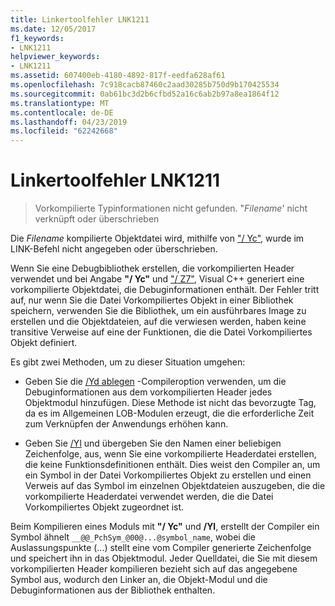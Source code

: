 ```yaml
---
title: Linkertoolfehler LNK1211
ms.date: 12/05/2017
f1_keywords:
- LNK1211
helpviewer_keywords:
- LNK1211
ms.assetid: 607400eb-4180-4892-817f-eedfa628af61
ms.openlocfilehash: 7c918cacb87460c2aad30285b750d9b170425534
ms.sourcegitcommit: 0ab61bc3d2b6cfbd52a16c6ab2b97a8ea1864f12
ms.translationtype: MT
ms.contentlocale: de-DE
ms.lasthandoff: 04/23/2019
ms.locfileid: "62242668"
---
```

# <a name="linker-tools-error-lnk1211"></a>Linkertoolfehler LNK1211

> Vorkompilierte Typinformationen nicht gefunden. "*Filename*' nicht verknüpft oder überschrieben

Die *Filename* kompilierte Objektdatei wird, mithilfe von ["/ Yc"](../../build/reference/yc-create-precompiled-header-file.md), wurde im LINK-Befehl nicht angegeben oder überschrieben.

Wenn Sie eine Debugbibliothek erstellen, die vorkompilierten Header verwendet und bei Angabe **"/ Yc"** und ["/ Z7"](../../build/reference/z7-zi-zi-debug-information-format.md), Visual C++ generiert eine vorkompilierte Objektdatei, die Debuginformationen enthält. Der Fehler tritt auf, nur wenn Sie die Datei Vorkompiliertes Objekt in einer Bibliothek speichern, verwenden Sie die Bibliothek, um ein ausführbares Image zu erstellen und die Objektdateien, auf die verwiesen werden, haben keine transitive Verweise auf eine der Funktionen, die die Datei Vorkompiliertes Objekt definiert.

Es gibt zwei Methoden, um zu dieser Situation umgehen:

- Geben Sie die [/Yd ablegen](../../build/reference/yd-place-debug-information-in-object-file.md) -Compileroption verwenden, um die Debuginformationen aus dem vorkompilierten Header jedes Objektmodul hinzufügen. Diese Methode ist nicht das bevorzugte Tag, da es im Allgemeinen LOB-Modulen erzeugt, die die erforderliche Zeit zum Verknüpfen der Anwendungs erhöhen kann.

- Geben Sie [/Yl](../../build/reference/yl-inject-pch-reference-for-debug-library.md) und übergeben Sie den Namen einer beliebigen Zeichenfolge, aus, wenn Sie eine vorkompilierte Headerdatei erstellen, die keine Funktionsdefinitionen enthält. Dies weist den Compiler an, um ein Symbol in der Datei Vorkompiliertes Objekt zu erstellen und einen Verweis auf das Symbol im einzelnen Objektdateien auszugeben, die die vorkompilierte Headerdatei verwendet werden, die die Datei Vorkompiliertes Objekt zugeordnet ist.

Beim Kompilieren eines Moduls mit **"/ Yc"** und **/Yl**, erstellt der Compiler ein Symbol ähnelt `__@@_PchSym_@00@...@symbol_name`, wobei die Auslassungspunkte (...) stellt eine vom Compiler generierte Zeichenfolge und speichert ihn in das Objektmodul. Jeder Quelldatei, die Sie mit diesem vorkompilierten Header kompilieren bezieht sich auf das angegebene Symbol aus, wodurch den Linker an, die Objekt-Modul und die Debuginformationen aus der Bibliothek enthalten.
